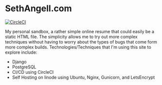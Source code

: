 # SethAngell.com
[![CircleCI](https://circleci.com/gh/SethAngell/sethangell.com.svg?style=svg)](https://circleci.com/gh/SethAngell/sethangell.com)

My personal sandbox, a rather simple online resume that could easily be a static HTML file.
The simplicity allows me to try out more complex techniques without having to worry about the types of bugs that come form more complex builds.
Technologies/Techniques that I'm using this site to explore include:
* Django
* PostgreSQL
* CI/CD using CircleCI
* Self Hosting on linode using Ubuntu, Nginx, Gunicorn, and LetsEncrypt
